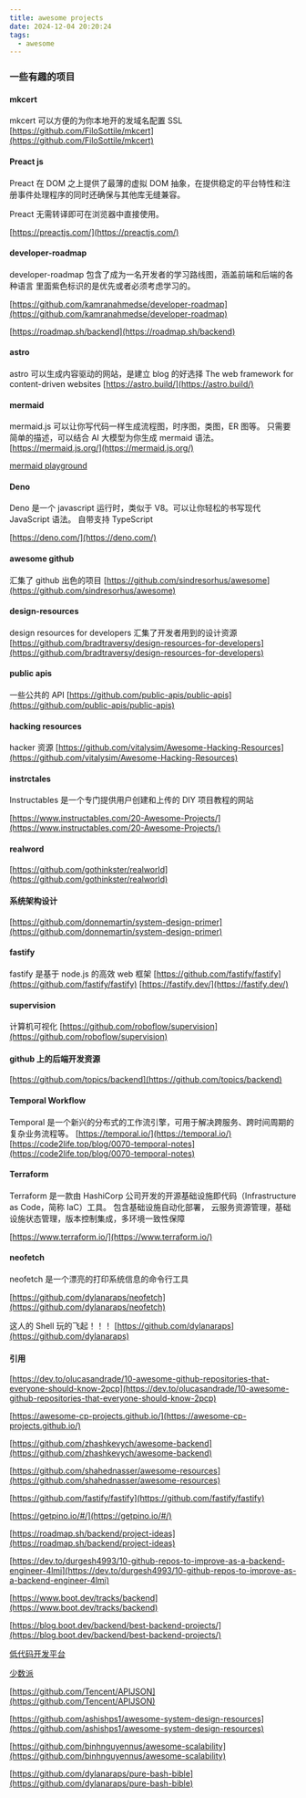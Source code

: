 ```yaml
---
title: awesome projects
date: 2024-12-04 20:20:24
tags:
  - awesome
---
```


### 一些有趣的项目

#### mkcert

mkcert 可以方便的为你本地开的发域名配置 SSL
[https://github.com/FiloSottile/mkcert](https://github.com/FiloSottile/mkcert)

#### Preact js

Preact 在 DOM 之上提供了最薄的虚拟 DOM 抽象，在提供稳定的平台特性和注册事件处理程序的同时还确保与其他库无缝兼容。

Preact 无需转译即可在浏览器中直接使用。

[https://preactjs.com/](https://preactjs.com/)

#### developer-roadmap

developer-roadmap 包含了成为一名开发者的学习路线图，涵盖前端和后端的各种语言
里面紫色标识的是优先或者必须考虑学习的。

[https://github.com/kamranahmedse/developer-roadmap](https://github.com/kamranahmedse/developer-roadmap)

[https://roadmap.sh/backend](https://roadmap.sh/backend)

#### astro

astro 可以生成内容驱动的网站，是建立 blog 的好选择
The web framework for content-driven websites
[https://astro.build/](https://astro.build/)

#### mermaid

mermaid.js 可以让你写代码一样生成流程图，时序图，类图，ER 图等。
只需要简单的描述，可以结合 AI 大模型为你生成 mermaid 语法。
[https://mermaid.js.org/](https://mermaid.js.org/)

[mermaid playground](https://www.mermaidchart.com/play)

#### Deno

Deno 是一个 javascript 运行时，类似于 V8。可以让你轻松的书写现代 JavaScript 语法。
自带支持 TypeScript

[https://deno.com/](https://deno.com/)

#### awesome github

汇集了 github 出色的项目
[https://github.com/sindresorhus/awesome](https://github.com/sindresorhus/awesome)

#### design-resources

design resources for developers 汇集了开发者用到的设计资源
[https://github.com/bradtraversy/design-resources-for-developers](https://github.com/bradtraversy/design-resources-for-developers)

#### public apis

一些公共的 API
[https://github.com/public-apis/public-apis](https://github.com/public-apis/public-apis)

#### hacking resources

hacker 资源
[https://github.com/vitalysim/Awesome-Hacking-Resources](https://github.com/vitalysim/Awesome-Hacking-Resources)

#### instrctales

Instructables 是一个专门提供用户创建和上传的 DIY 项目教程的网站

[https://www.instructables.com/20-Awesome-Projects/](https://www.instructables.com/20-Awesome-Projects/)

#### realword

[https://github.com/gothinkster/realworld](https://github.com/gothinkster/realworld)

#### 系统架构设计

[https://github.com/donnemartin/system-design-primer](https://github.com/donnemartin/system-design-primer)

#### fastify

fastify 是基于 node.js 的高效 web 框架
[https://github.com/fastify/fastify](https://github.com/fastify/fastify)
[https://fastify.dev/](https://fastify.dev/)

#### supervision

计算机可视化
[https://github.com/roboflow/supervision](https://github.com/roboflow/supervision)

#### github 上的后端开发资源

[https://github.com/topics/backend](https://github.com/topics/backend)

#### Temporal Workflow

Temporal 是一个新兴的分布式的工作流引擎，可用于解决跨服务、跨时间周期的复杂业务流程等。
[https://temporal.io/](https://temporal.io/)
[https://code2life.top/blog/0070-temporal-notes](https://code2life.top/blog/0070-temporal-notes)

#### Terraform

Terraform 是一款由 HashiCorp 公司开发的开源基础设施即代码（Infrastructure as Code，简称 IaC）工具。
包含基础设施自动化部署， 云服务资源管理，基础设施状态管理，版本控制集成，多环境一致性保障

[https://www.terraform.io/](https://www.terraform.io/)

#### neofetch

neofetch 是一个漂亮的打印系统信息的命令行工具

[https://github.com/dylanaraps/neofetch](https://github.com/dylanaraps/neofetch)

这人的 Shell 玩的飞起！！！
[https://github.com/dylanaraps](https://github.com/dylanaraps)

#### 引用

[https://dev.to/olucasandrade/10-awesome-github-repositories-that-everyone-should-know-2pcp](https://dev.to/olucasandrade/10-awesome-github-repositories-that-everyone-should-know-2pcp)

[https://awesome-cp-projects.github.io/](https://awesome-cp-projects.github.io/)

[https://github.com/zhashkevych/awesome-backend](https://github.com/zhashkevych/awesome-backend)

[https://github.com/shahednasser/awesome-resources](https://github.com/shahednasser/awesome-resources)

[https://github.com/fastify/fastify](https://github.com/fastify/fastify)

[https://getpino.io/#/](https://getpino.io/#/)

[https://roadmap.sh/backend/project-ideas](https://roadmap.sh/backend/project-ideas)

[https://dev.to/durgesh4993/10-github-repos-to-improve-as-a-backend-engineer-4lmi](https://dev.to/durgesh4993/10-github-repos-to-improve-as-a-backend-engineer-4lmi)

[https://www.boot.dev/tracks/backend](https://www.boot.dev/tracks/backend)

[https://blog.boot.dev/backend/best-backend-projects/](https://blog.boot.dev/backend/best-backend-projects/)

[低代码开发平台](https://www.nocobase.com/cn)

[少数派](https://sspai.com/)

[https://github.com/Tencent/APIJSON](https://github.com/Tencent/APIJSON)

[https://github.com/ashishps1/awesome-system-design-resources](https://github.com/ashishps1/awesome-system-design-resources)

[https://github.com/binhnguyennus/awesome-scalability](https://github.com/binhnguyennus/awesome-scalability)

[https://github.com/dylanaraps/pure-bash-bible](https://github.com/dylanaraps/pure-bash-bible)
